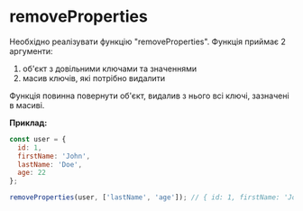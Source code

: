 # removeProperties

Необхідно реалізувати функцію "removeProperties". Функція приймає 2 аргументи:
  1. об'єкт з довільними ключами та значеннями
  2. масив ключів, які потрібно видалити

Функція повинна повернути об'єкт, видалив з нього всі ключі, зазначені в масиві.

**Приклад:**

```js
const user = {
  id: 1,
  firstName: 'John',
  lastName: 'Doe',
  age: 22
};

removeProperties(user, ['lastName', 'age']); // { id: 1, firstName: 'John' } - видаляємо 'lastName' i 'age'
```
